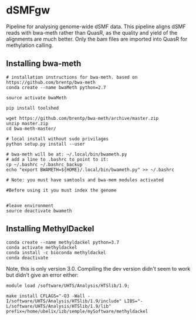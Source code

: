 # dSMFgw

Pipeline for analysing genome-wide dSMF data. This pipeline aligns dSMF reads with bwa-meth rather than QuasR, as the quality and yield of the alignments are much better. Only the bam files are imported into QuasR for methylation calling.

## Installing bwa-meth

```
# installation instructions for bwa-meth. based on https://github.com/brentp/bwa-meth
conda create --name bwaMeth python=2.7

source activate bwaMeth

pip install toolshed

wget https://github.com/brentp/bwa-meth/archive/master.zip
unzip master.zip
cd bwa-meth-master/

# local install without sudo privilages
python setup.py install --user

# bwa-meth will be at: ~/.local/bin/bwameth.py
# add a line to .bashrc to point to it:
cp ~/.bashrc ~/.bashrc_backup
echo "export BWAMETH=${HOME}/.local/bin/bwameth.py" >> ~/.bashrc

# Note: you must have samtools and bwa-mem modules activated

#Before using it you must index the genome


#leave environment
source deactivate bwameth
```

## Installing MethylDackel
```
conda create --name methyldackel python=3.7
conda activate methyldackel
conda install -c bioconda methyldackel
conda deactivate
````

Note, this is only version 3.0.
Compiling the dev version didn't seem to work but didn't give an error either:
```
module load /software/UHTS/Analysis/HTSlib/1.9;

make install CFLAGS="-O3 -Wall -I/software/UHTS/Analysis/HTSlib/1.9/include" LIBS="-L/software/UHTS/Analysis/HTSlib/1.9/lib" prefix=/home/ubelix/izb/semple/mySoftware/methyldackel


